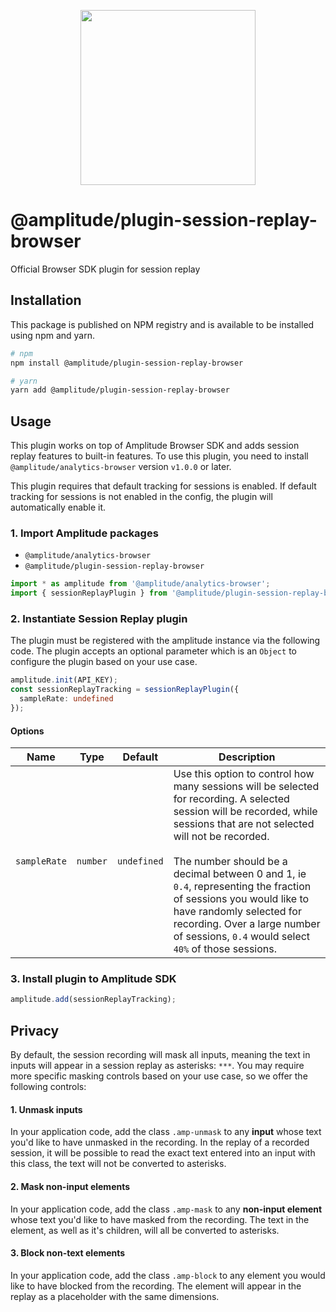 <p align="center">
  <a href="https://amplitude.com" target="_blank" align="center">
    <img src="https://static.amplitude.com/lightning/46c85bfd91905de8047f1ee65c7c93d6fa9ee6ea/static/media/amplitude-logo-with-text.4fb9e463.svg" width="280">
  </a>
  <br />
</p>

# @amplitude/plugin-session-replay-browser

Official Browser SDK plugin for session replay

## Installation

This package is published on NPM registry and is available to be installed using npm and yarn.

```sh
# npm
npm install @amplitude/plugin-session-replay-browser

# yarn
yarn add @amplitude/plugin-session-replay-browser
```

## Usage

This plugin works on top of Amplitude Browser SDK and adds session replay features to built-in features. To use this plugin, you need to install `@amplitude/analytics-browser` version `v1.0.0` or later.

This plugin requires that default tracking for sessions is enabled. If default tracking for sessions is not enabled in the config, the plugin will automatically enable it.

### 1. Import Amplitude packages

* `@amplitude/analytics-browser`
* `@amplitude/plugin-session-replay-browser`

```typescript
import * as amplitude from '@amplitude/analytics-browser';
import { sessionReplayPlugin } from '@amplitude/plugin-session-replay-browser';
```

### 2. Instantiate Session Replay plugin

The plugin must be registered with the amplitude instance via the following code. The plugin accepts an optional parameter which is an `Object` to configure the plugin based on your use case.

```typescript
amplitude.init(API_KEY);
const sessionReplayTracking = sessionReplayPlugin({
  sampleRate: undefined
});
```


#### Options

|Name|Type|Default|Description|
|-|-|-|-|
|`sampleRate`|`number`|`undefined`|Use this option to control how many sessions will be selected for recording. A selected session will be recorded, while sessions that are not selected will not be recorded.  <br></br>The number should be a decimal between 0 and 1, ie `0.4`, representing the fraction of sessions you would like to have randomly selected for recording. Over a large number of sessions, `0.4` would select `40%` of those sessions.|

### 3. Install plugin to Amplitude SDK

```typescript
amplitude.add(sessionReplayTracking);
```

## Privacy
By default, the session recording will mask all inputs, meaning the text in inputs will appear in a session replay as asterisks: `***`. You may require more specific masking controls based on your use case, so we offer the following controls:

#### 1. Unmask inputs
In your application code, add the class `.amp-unmask` to any __input__ whose text you'd like to have unmasked in the recording. In the replay of a recorded session, it will be possible to read the exact text entered into an input with this class, the text will not be converted to asterisks.

#### 2. Mask non-input elements
In your application code, add the class `.amp-mask` to any __non-input element__ whose text you'd like to have masked from the recording. The text in the element, as well as it's children, will all be converted to asterisks.

#### 3. Block non-text elements
In your application code, add the class `.amp-block` to any element you would like to have blocked from the recording. The element will appear in the replay as a placeholder with the same dimensions.
